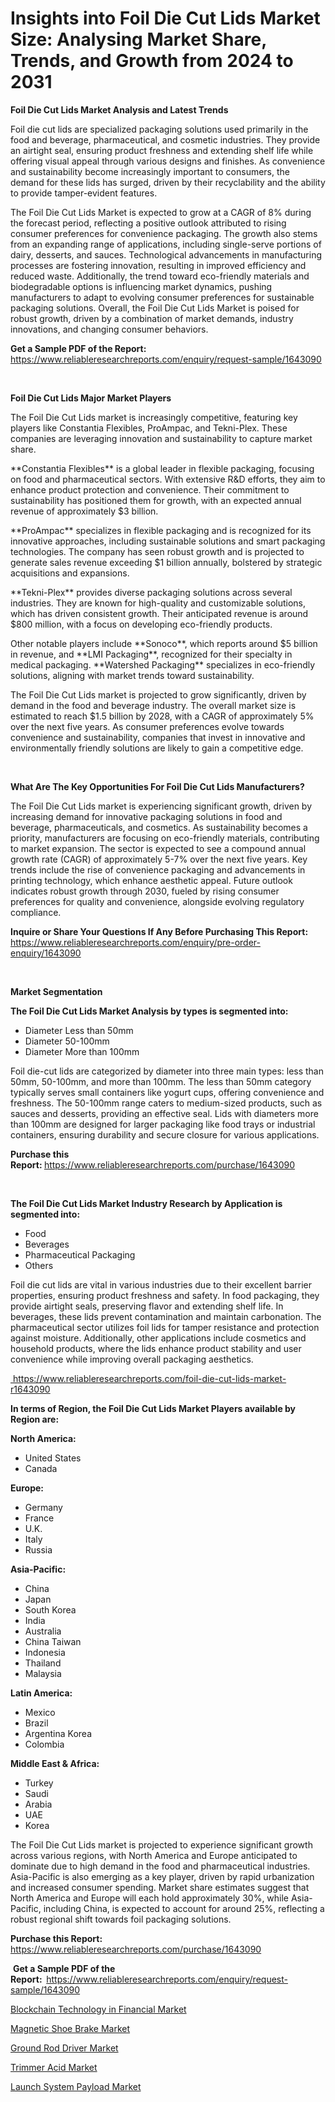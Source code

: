 <p><h1>Insights into Foil Die Cut Lids Market Size: Analysing Market Share, Trends, and Growth from 2024 to 2031</h1></p><p><strong>Foil Die Cut Lids Market Analysis and Latest Trends</strong></p>
<p><p>Foil die cut lids are specialized packaging solutions used primarily in the food and beverage, pharmaceutical, and cosmetic industries. They provide an airtight seal, ensuring product freshness and extending shelf life while offering visual appeal through various designs and finishes. As convenience and sustainability become increasingly important to consumers, the demand for these lids has surged, driven by their recyclability and the ability to provide tamper-evident features.</p><p>The Foil Die Cut Lids Market is expected to grow at a CAGR of 8% during the forecast period, reflecting a positive outlook attributed to rising consumer preferences for convenience packaging. The growth also stems from an expanding range of applications, including single-serve portions of dairy, desserts, and sauces. Technological advancements in manufacturing processes are fostering innovation, resulting in improved efficiency and reduced waste. Additionally, the trend toward eco-friendly materials and biodegradable options is influencing market dynamics, pushing manufacturers to adapt to evolving consumer preferences for sustainable packaging solutions. Overall, the Foil Die Cut Lids Market is poised for robust growth, driven by a combination of market demands, industry innovations, and changing consumer behaviors.</p></p>
<p><strong>Get a Sample PDF of the Report:&nbsp;</strong> <a href="https://www.reliableresearchreports.com/enquiry/request-sample/1643090?utm_campaign=7&utm_medium=2&utm_source=Github&utm_content=ia&utm_term=23102024&utm_id=foil-die-cut-lids">https://www.reliableresearchreports.com/enquiry/request-sample/1643090</a></p>
<p>&nbsp;</p>
<p><strong>Foil Die Cut Lids Major Market Players</strong></p>
<p><p>The Foil Die Cut Lids market is increasingly competitive, featuring key players like Constantia Flexibles, ProAmpac, and Tekni-Plex. These companies are leveraging innovation and sustainability to capture market share.</p><p>**Constantia Flexibles** is a global leader in flexible packaging, focusing on food and pharmaceutical sectors. With extensive R&D efforts, they aim to enhance product protection and convenience. Their commitment to sustainability has positioned them for growth, with an expected annual revenue of approximately $3 billion.</p><p>**ProAmpac** specializes in flexible packaging and is recognized for its innovative approaches, including sustainable solutions and smart packaging technologies. The company has seen robust growth and is projected to generate sales revenue exceeding $1 billion annually, bolstered by strategic acquisitions and expansions.</p><p>**Tekni-Plex** provides diverse packaging solutions across several industries. They are known for high-quality and customizable solutions, which has driven consistent growth. Their anticipated revenue is around $800 million, with a focus on developing eco-friendly products.</p><p>Other notable players include **Sonoco**, which reports around $5 billion in revenue, and **LMI Packaging**, recognized for their specialty in medical packaging. **Watershed Packaging** specializes in eco-friendly solutions, aligning with market trends toward sustainability.</p><p>The Foil Die Cut Lids market is projected to grow significantly, driven by demand in the food and beverage industry. The overall market size is estimated to reach $1.5 billion by 2028, with a CAGR of approximately 5% over the next five years. As consumer preferences evolve towards convenience and sustainability, companies that invest in innovative and environmentally friendly solutions are likely to gain a competitive edge.</p></p>
<p>&nbsp;</p>
<p><strong>What Are The Key Opportunities For Foil Die Cut Lids Manufacturers?</strong></p>
<p><p>The Foil Die Cut Lids market is experiencing significant growth, driven by increasing demand for innovative packaging solutions in food and beverage, pharmaceuticals, and cosmetics. As sustainability becomes a priority, manufacturers are focusing on eco-friendly materials, contributing to market expansion. The sector is expected to see a compound annual growth rate (CAGR) of approximately 5-7% over the next five years. Key trends include the rise of convenience packaging and advancements in printing technology, which enhance aesthetic appeal. Future outlook indicates robust growth through 2030, fueled by rising consumer preferences for quality and convenience, alongside evolving regulatory compliance.</p></p>
<p><strong>Inquire or Share Your Questions If Any Before Purchasing This Report:</strong> <a href="https://www.reliableresearchreports.com/enquiry/pre-order-enquiry/1643090?utm_campaign=7&utm_medium=2&utm_source=Github&utm_content=ia&utm_term=23102024&utm_id=foil-die-cut-lids">https://www.reliableresearchreports.com/enquiry/pre-order-enquiry/1643090</a></p>
<p>&nbsp;</p>
<p><strong>Market Segmentation</strong></p>
<p><strong>The Foil Die Cut Lids Market Analysis by types is segmented into:</strong></p>
<p><ul><li>Diameter Less than 50mm</li><li>Diameter 50-100mm</li><li>Diameter More than 100mm</li></ul></p>
<p><p>Foil die-cut lids are categorized by diameter into three main types: less than 50mm, 50-100mm, and more than 100mm. The less than 50mm category typically serves small containers like yogurt cups, offering convenience and freshness. The 50-100mm range caters to medium-sized products, such as sauces and desserts, providing an effective seal. Lids with diameters more than 100mm are designed for larger packaging like food trays or industrial containers, ensuring durability and secure closure for various applications.</p></p>
<p><strong>Purchase this Report:&nbsp;</strong><a href="https://www.reliableresearchreports.com/purchase/1643090?utm_campaign=7&utm_medium=2&utm_source=Github&utm_content=ia&utm_term=23102024&utm_id=foil-die-cut-lids">https://www.reliableresearchreports.com/purchase/1643090</a></p>
<p>&nbsp;</p>
<p><strong>The Foil Die Cut Lids Market Industry Research by Application is segmented into:</strong></p>
<p><ul><li>Food</li><li>Beverages</li><li>Pharmaceutical Packaging</li><li>Others</li></ul></p>
<p><p>Foil die cut lids are vital in various industries due to their excellent barrier properties, ensuring product freshness and safety. In food packaging, they provide airtight seals, preserving flavor and extending shelf life. In beverages, these lids prevent contamination and maintain carbonation. The pharmaceutical sector utilizes foil lids for tamper resistance and protection against moisture. Additionally, other applications include cosmetics and household products, where the lids enhance product stability and user convenience while improving overall packaging aesthetics.</p></p>
<p><a href="https://www.reliableresearchreports.com/foil-die-cut-lids-market-r1643090?utm_campaign=7&utm_medium=2&utm_source=Github&utm_content=ia&utm_term=23102024&utm_id=foil-die-cut-lids">&nbsp;https://www.reliableresearchreports.com/foil-die-cut-lids-market-r1643090</a></p>
<p><strong>In terms of Region, the Foil Die Cut Lids Market Players available by Region are:</strong></p>
<p>
    <p> <strong> North America: </strong>
        <ul>
            <li>United States</li>
            <li>Canada</li>
        </ul>
        </p> 
    <p> <strong> Europe: </strong>
        <ul>
            <li>Germany</li>
            <li>France</li>
            <li>U.K.</li>
            <li>Italy</li>
            <li>Russia</li>
        </ul>
        </p> 
    <p> <strong> Asia-Pacific: </strong>
        <ul>
            <li>China</li>
            <li>Japan</li>
            <li>South Korea</li>
            <li>India</li>
            <li>Australia</li>
            <li>China Taiwan</li>
            <li>Indonesia</li>
            <li>Thailand</li>
            <li>Malaysia</li>
        </ul>
        </p> 
    <p> <strong> Latin America: </strong>
        <ul>
            <li>Mexico</li>
            <li>Brazil</li>
            <li>Argentina Korea</li>
            <li>Colombia</li>
        </ul>
        </p> 
    <p> <strong> Middle East & Africa: </strong>
        <ul>
            <li>Turkey</li>
            <li>Saudi</li>
            <li>Arabia</li>
            <li>UAE</li>
            <li>Korea</li>
        </ul>
    </p>
    </p>
<p><p>The Foil Die Cut Lids market is projected to experience significant growth across various regions, with North America and Europe anticipated to dominate due to high demand in the food and pharmaceutical industries. Asia-Pacific is also emerging as a key player, driven by rapid urbanization and increased consumer spending. Market share estimates suggest that North America and Europe will each hold approximately 30%, while Asia-Pacific, including China, is expected to account for around 25%, reflecting a robust regional shift towards foil packaging solutions.</p></p>
<p><strong>Purchase this Report: </strong><a href="https://www.reliableresearchreports.com/purchase/1643090?utm_campaign=7&utm_medium=2&utm_source=Github&utm_content=ia&utm_term=23102024&utm_id=foil-die-cut-lids">https://www.reliableresearchreports.com/purchase/1643090</a></p>
<p>&nbsp;<strong>Get a Sample PDF of the Report:&nbsp;&nbsp;</strong><a href="https://www.reliableresearchreports.com/enquiry/request-sample/1643090?utm_campaign=7&utm_medium=2&utm_source=Github&utm_content=ia&utm_term=23102024&utm_id=foil-die-cut-lids">https://www.reliableresearchreports.com/enquiry/request-sample/1643090</a></p>
<p><strong></strong></p>
<p><p><a href="https://www.linkedin.com/pulse/blockchain-technology-financial-market-matrix-applications-vwptf?utm_campaign=7&utm_medium=2&utm_source=Github&utm_content=ia&utm_term=23102024&utm_id=foil-die-cut-lids">Blockchain Technology in Financial Market</a></p><p><a href="https://issuu.com/reportprime-2/docs/magnetic-shoe-brake-market-size-203_b0baff275f8017?utm_campaign=7&utm_medium=2&utm_source=Github&utm_content=ia&utm_term=23102024&utm_id=foil-die-cut-lids">Magnetic Shoe Brake Market</a></p><p><a href="https://issuu.com/reportprime-2/docs/ground-rod-driver-market-size-2030._16ec81951560e5?utm_campaign=7&utm_medium=2&utm_source=Github&utm_content=ia&utm_term=23102024&utm_id=foil-die-cut-lids">Ground Rod Driver Market</a></p><p><a href="https://github.com/darientvns/Market-Research-Report-List-1/blob/main/trimmer-acid-market.md?utm_campaign=7&utm_medium=2&utm_source=Github&utm_content=ia&utm_term=23102024&utm_id=foil-die-cut-lids">Trimmer Acid Market</a></p><p><a href="https://www.linkedin.com/pulse/launch-system-payload-market-essentials-key-players-demand-dqaxf?utm_campaign=7&utm_medium=2&utm_source=Github&utm_content=ia&utm_term=23102024&utm_id=foil-die-cut-lids">Launch System Payload Market</a></p></p>